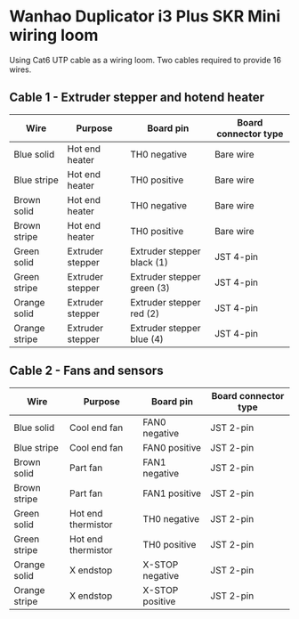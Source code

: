 # Wanhao Duplicator i3 Plus SKR Mini wiring loom

Using Cat6 UTP cable as a wiring loom. Two cables required to provide 16 wires.

## Cable 1 - Extruder stepper and hotend heater

Wire | Purpose | Board pin | Board connector type
----- | ----- | ----- | -----
Blue solid | Hot end heater | TH0 negative | Bare wire
Blue stripe | Hot end heater | TH0 positive | Bare wire
Brown solid | Hot end heater | TH0 negative | Bare wire
Brown stripe | Hot end heater | TH0 positive | Bare wire
Green solid | Extruder stepper | Extruder stepper black (1) | JST 4-pin
Green stripe | Extruder stepper | Extruder stepper green (3) | JST 4-pin
Orange solid | Extruder stepper | Extruder stepper red (2) | JST 4-pin
Orange stripe | Extruder stepper | Extruder stepper blue (4) | JST 4-pin

## Cable 2 - Fans and sensors

Wire | Purpose | Board pin | Board connector type
----- | ----- | ----- | -----
Blue solid | Cool end fan | FAN0 negative | JST 2-pin
Blue stripe | Cool end fan | FAN0 positive | JST 2-pin
Brown solid | Part fan | FAN1 negative | JST 2-pin
Brown stripe | Part fan | FAN1 positive | JST 2-pin
Green solid | Hot end thermistor | TH0 negative | JST 2-pin
Green stripe | Hot end thermistor | TH0 positive | JST 2-pin
Orange solid | X endstop | X-STOP negative | JST 2-pin
Orange stripe | X endstop | X-STOP positive | JST 2-pin

